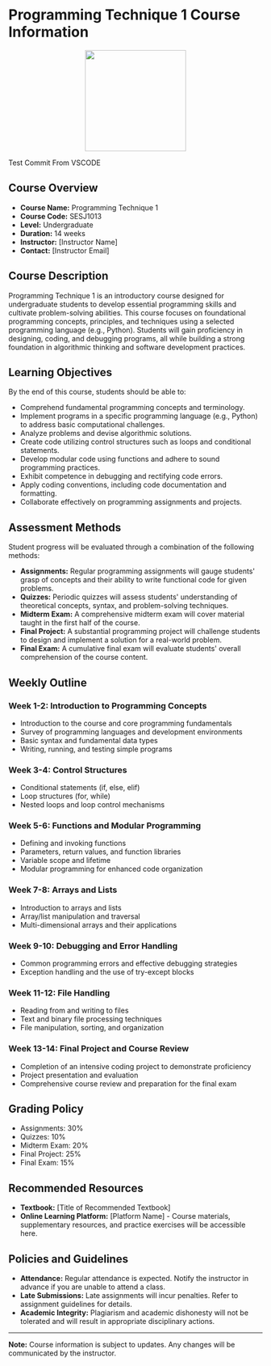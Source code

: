 # Programming Technique 1 Course Information

<p align = "center">
<img src="https://github.com/Dr-Khatib/PT1-SESJ1013/blob/main/images/PT1Banner.jpg" height="200">
</p>

Test Commit From VSCODE

## Course Overview

- **Course Name:** Programming Technique 1
- **Course Code:** SESJ1013
- **Level:** Undergraduate
- **Duration:** 14 weeks
- **Instructor:** [Instructor Name]
- **Contact:** [Instructor Email]

## Course Description

Programming Technique 1 is an introductory course designed for undergraduate students to develop essential programming skills and cultivate problem-solving abilities. This course focuses on foundational programming concepts, principles, and techniques using a selected programming language (e.g., Python). Students will gain proficiency in designing, coding, and debugging programs, all while building a strong foundation in algorithmic thinking and software development practices.

## Learning Objectives

By the end of this course, students should be able to:

- Comprehend fundamental programming concepts and terminology.
- Implement programs in a specific programming language (e.g., Python) to address basic computational challenges.
- Analyze problems and devise algorithmic solutions.
- Create code utilizing control structures such as loops and conditional statements.
- Develop modular code using functions and adhere to sound programming practices.
- Exhibit competence in debugging and rectifying code errors.
- Apply coding conventions, including code documentation and formatting.
- Collaborate effectively on programming assignments and projects.

## Assessment Methods

Student progress will be evaluated through a combination of the following methods:

- **Assignments:** Regular programming assignments will gauge students' grasp of concepts and their ability to write functional code for given problems.
- **Quizzes:** Periodic quizzes will assess students' understanding of theoretical concepts, syntax, and problem-solving techniques.
- **Midterm Exam:** A comprehensive midterm exam will cover material taught in the first half of the course.
- **Final Project:** A substantial programming project will challenge students to design and implement a solution for a real-world problem.
- **Final Exam:** A cumulative final exam will evaluate students' overall comprehension of the course content.

## Weekly Outline

### Week 1-2: Introduction to Programming Concepts

- Introduction to the course and core programming fundamentals
- Survey of programming languages and development environments
- Basic syntax and fundamental data types
- Writing, running, and testing simple programs

### Week 3-4: Control Structures

- Conditional statements (if, else, elif)
- Loop structures (for, while)
- Nested loops and loop control mechanisms

### Week 5-6: Functions and Modular Programming

- Defining and invoking functions
- Parameters, return values, and function libraries
- Variable scope and lifetime
- Modular programming for enhanced code organization

### Week 7-8: Arrays and Lists

- Introduction to arrays and lists
- Array/list manipulation and traversal
- Multi-dimensional arrays and their applications

### Week 9-10: Debugging and Error Handling

- Common programming errors and effective debugging strategies
- Exception handling and the use of try-except blocks

### Week 11-12: File Handling

- Reading from and writing to files
- Text and binary file processing techniques
- File manipulation, sorting, and organization

### Week 13-14: Final Project and Course Review

- Completion of an intensive coding project to demonstrate proficiency
- Project presentation and evaluation
- Comprehensive course review and preparation for the final exam

## Grading Policy

- Assignments: 30%
- Quizzes: 10%
- Midterm Exam: 20%
- Final Project: 25%
- Final Exam: 15%

## Recommended Resources

- **Textbook:** [Title of Recommended Textbook]
- **Online Learning Platform:** [Platform Name] - Course materials, supplementary resources, and practice exercises will be accessible here.

## Policies and Guidelines

- **Attendance:** Regular attendance is expected. Notify the instructor in advance if you are unable to attend a class.
- **Late Submissions:** Late assignments will incur penalties. Refer to assignment guidelines for details.
- **Academic Integrity:** Plagiarism and academic dishonesty will not be tolerated and will result in appropriate disciplinary actions.

---
**Note:** Course information is subject to updates. Any changes will be communicated by the instructor.
